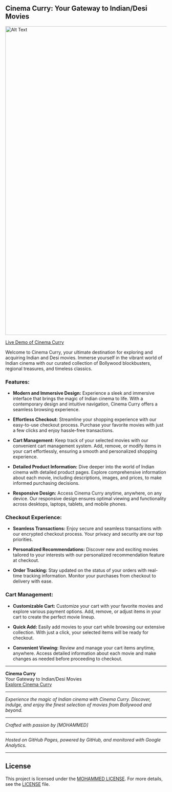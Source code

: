 ## Cinema Curry: Your Gateway to Indian/Desi Movies

<!-- Embedded Gist -->

<img src="https://media.giphy.com/media/HBFbHqnvcv0eWhKjPF/giphy.gif" style="width:100vw;" alt="Alt Text">

[Live Demo of Cinema Curry](https://mohammeddigitalsage.github.io/Assignment-1-Zoo/)

   
Welcome to Cinema Curry, your ultimate destination for exploring and acquiring Indian and Desi movies. Immerse yourself in the vibrant world of Indian cinema with our curated collection of Bollywood blockbusters, regional treasures, and timeless classics.

### Features:

- **Modern and Immersive Design:** Experience a sleek and immersive interface that brings the magic of Indian cinema to life. With a contemporary design and intuitive navigation, Cinema Curry offers a seamless browsing experience.
  
- **Effortless Checkout:** Streamline your shopping experience with our easy-to-use checkout process. Purchase your favorite movies with just a few clicks and enjoy hassle-free transactions.

- **Cart Management:** Keep track of your selected movies with our convenient cart management system. Add, remove, or modify items in your cart effortlessly, ensuring a smooth and personalized shopping experience.

- **Detailed Product Information:** Dive deeper into the world of Indian cinema with detailed product pages. Explore comprehensive information about each movie, including descriptions, images, and prices, to make informed purchasing decisions.

- **Responsive Design:** Access Cinema Curry anytime, anywhere, on any device. Our responsive design ensures optimal viewing and functionality across desktops, laptops, tablets, and mobile phones.

### Checkout Experience:

- **Seamless Transactions:** Enjoy secure and seamless transactions with our encrypted checkout process. Your privacy and security are our top priorities.
  
- **Personalized Recommendations:** Discover new and exciting movies tailored to your interests with our personalized recommendation feature at checkout.

- **Order Tracking:** Stay updated on the status of your orders with real-time tracking information. Monitor your purchases from checkout to delivery with ease.

### Cart Management:

- **Customizable Cart:** Customize your cart with your favorite movies and explore various payment options. Add, remove, or adjust items in your cart to create the perfect movie lineup.

- **Quick Add:** Easily add movies to your cart while browsing our extensive collection. With just a click, your selected items will be ready for checkout.

- **Convenient Viewing:** Review and manage your cart items anytime, anywhere. Access detailed information about each movie and make changes as needed before proceeding to checkout.

---

**Cinema Curry**  
Your Gateway to Indian/Desi Movies  
[Explore Cinema Curry](#)  

---

*Experience the magic of Indian cinema with Cinema Curry. Discover, indulge, and enjoy the finest selection of movies from Bollywood and beyond.*

---

*Crafted with passion by [MOHAMMED]*  

---  

*Hosted on GitHub Pages, powered by GitHub, and monitored with Google Analytics.*

---  

## License

This project is licensed under the [MOHAMMED LICENSE](https://github.com/tech-moh-logy/MOHAMMED-License/blob/main/README.md). For more details, see the [LICENSE](https://github.com/tech-moh-logy/MOHAMMED-License/blob/main/README.md) file.
